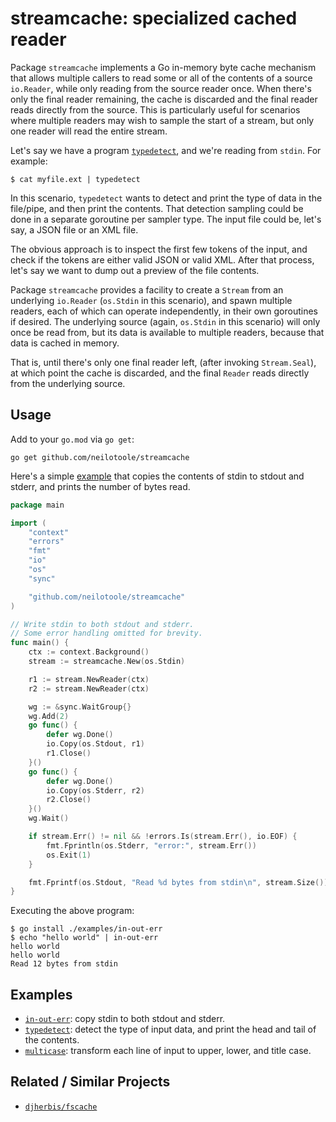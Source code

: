 # streamcache: specialized cached reader

Package `streamcache` implements a Go in-memory byte cache mechanism that allows
multiple callers to read some or all of the contents of a source `io.Reader`,
while only reading from the source reader once. When there's only the
final reader remaining, the cache is discarded and the final reader
reads directly from the source. This is particularly useful for scenarios
where multiple readers may wish to sample the start of a stream, but
only one reader will read the entire stream.

Let's say we have a program [`typedetect`](./examples/typedetect/README.md), 
and we're reading from `stdin`. For example:
 
```shell
$ cat myfile.ext | typedetect  
```

In this scenario, `typedetect` wants to detect
and print the type of data in the file/pipe, and then print the contents.
That detection sampling could be done in a separate goroutine per sampler type.
The input file could be, let's say, a JSON file or an XML file.

The obvious approach is to inspect the first few tokens of the
input, and check if the tokens are either valid JSON or valid XML.
After that process, let's say we want to dump out a preview of the file contents.

Package `streamcache` provides a facility to create a `Stream` from an
underlying `io.Reader` (`os.Stdin` in this scenario), and spawn multiple
readers, each of which can operate independently, in their own
goroutines if desired. The underlying source (again, `os.Stdin` in this
scenario) will only once be read from, but its data is available to
multiple readers, because that data is cached in memory.

That is, until there's only one final reader left, (after invoking
`Stream.Seal`), at which point the cache is discarded, and
the final `Reader` reads directly from the underlying source.

## Usage

Add to your `go.mod` via `go get`:

```shell
go get github.com/neilotoole/streamcache
```

Here's a simple [example](./examples/in-out-err/README.md) that copies the contents
of stdin to stdout and stderr, and prints the number of bytes read.


```go
package main

import (
	"context"
	"errors"
	"fmt"
	"io"
	"os"
	"sync"

	"github.com/neilotoole/streamcache"
)

// Write stdin to both stdout and stderr.
// Some error handling omitted for brevity.
func main() {
	ctx := context.Background()
	stream := streamcache.New(os.Stdin)

	r1 := stream.NewReader(ctx)
	r2 := stream.NewReader(ctx)

	wg := &sync.WaitGroup{}
	wg.Add(2)
	go func() {
		defer wg.Done()
		io.Copy(os.Stdout, r1)
		r1.Close()
	}()
	go func() {
		defer wg.Done()
		io.Copy(os.Stderr, r2)
		r2.Close()
	}()
	wg.Wait()

	if stream.Err() != nil && !errors.Is(stream.Err(), io.EOF) {
		fmt.Fprintln(os.Stderr, "error:", stream.Err())
		os.Exit(1)
	}

	fmt.Fprintf(os.Stdout, "Read %d bytes from stdin\n", stream.Size())
}
```
Executing the above program:

```shell
$ go install ./examples/in-out-err
$ echo "hello world" | in-out-err
hello world
hello world
Read 12 bytes from stdin
```


## Examples

- [`in-out-err`](./examples/in-out-err/README.md): copy stdin to both stdout and stderr.
- [`typedetect`](./examples/typedetect/README.md): detect the type of input data, and print the head and tail of the contents.
- [`multicase`](./examples/multicase/README.md): transform each line of input to upper, lower, and title case.

## Related / Similar Projects

- [`djherbis/fscache`](https://github.com/djherbis/fscache)
